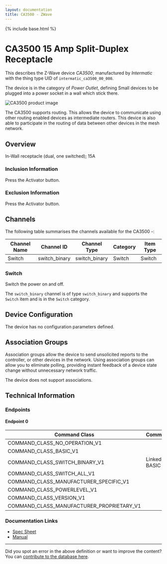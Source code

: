 ```yaml
---
layout: documentation
title: CA3500 - ZWave
---
```


{% include base.html %}

# CA3500 15 Amp Split-Duplex Receptacle
This describes the Z-Wave device *CA3500*, manufactured by *Intermatic* with the thing type UID of ```intermatic_ca3500_00_000```.

The device is in the category of *Power Outlet*, defining Small devices to be plugged into a power socket in a wall which stick there.

![CA3500 product image](https://www.cd-jackson.com/zwave_device_uploads/417/417_default.png)


The CA3500 supports routing. This allows the device to communicate using other routing enabled devices as intermediate routers.  This device is also able to participate in the routing of data between other devices in the mesh network.

## Overview

In-Wall receptacle (dual, one switched); 15A

### Inclusion Information

Press the Activator button.

### Exclusion Information

Press the Activator button.

## Channels

The following table summarises the channels available for the CA3500 -:

| Channel Name | Channel ID | Channel Type | Category | Item Type |
|--------------|------------|--------------|----------|-----------|
| Switch | switch_binary | switch_binary | Switch | Switch | 

### Switch
Switch the power on and off.

The ```switch_binary``` channel is of type ```switch_binary``` and supports the ```Switch``` item and is in the ```Switch``` category.



## Device Configuration

The device has no configuration parameters defined.

## Association Groups

Association groups allow the device to send unsolicited reports to the controller, or other devices in the network. Using association groups can allow you to eliminate polling, providing instant feedback of a device state change without unnecessary network traffic.

The device does not support associations.
## Technical Information

### Endpoints

#### Endpoint 0

| Command Class | Comment |
|---------------|---------|
| COMMAND_CLASS_NO_OPERATION_V1| |
| COMMAND_CLASS_BASIC_V1| |
| COMMAND_CLASS_SWITCH_BINARY_V1| Linked to BASIC|
| COMMAND_CLASS_SWITCH_ALL_V1| |
| COMMAND_CLASS_MANUFACTURER_SPECIFIC_V1| |
| COMMAND_CLASS_POWERLEVEL_V1| |
| COMMAND_CLASS_VERSION_V1| |
| COMMAND_CLASS_MANUFACTURER_PROPRIETARY_V1| |

### Documentation Links

* [Spec Sheet](https://www.cd-jackson.com/zwave_device_uploads/417/CA3500-SpecSheet.pdf)
* [Manual](https://www.cd-jackson.com/zwave_device_uploads/417/CA3500-Manual.pdf)

---

Did you spot an error in the above definition or want to improve the content?
You can [contribute to the database here](http://www.cd-jackson.com/index.php/zwave/zwave-device-database/zwave-device-list/devicesummary/417).
